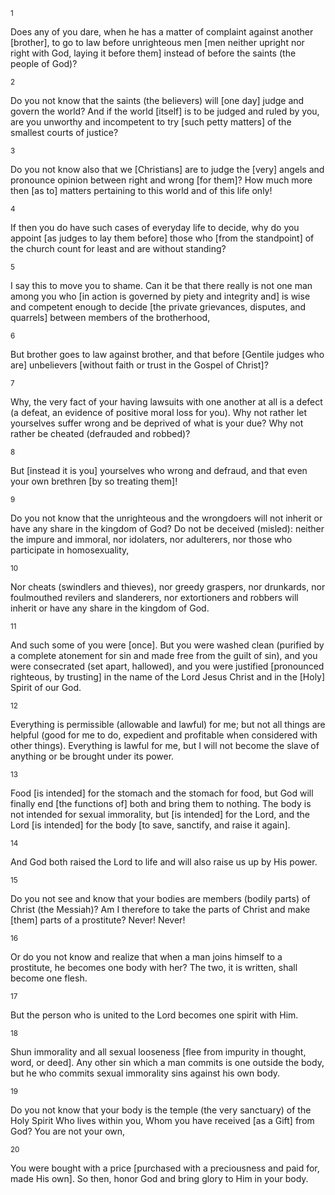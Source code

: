 <sup>1</sup> 

Does any of you dare, when he has a matter of complaint against another [brother], to go to law before unrighteous men [men neither upright nor right with God, laying it before them] instead of before the saints (the people of God)? 

<sup>2</sup> 

Do you not know that the saints (the believers) will [one day] judge and govern the world? And if the world [itself] is to be judged and ruled by you, are you unworthy and incompetent to try [such petty matters] of the smallest courts of justice? 

<sup>3</sup> 

Do you not know also that we [Christians] are to judge the [very] angels and pronounce opinion between right and wrong [for them]? How much more then [as to] matters pertaining to this world and of this life only! 

<sup>4</sup> 

If then you do have such cases of everyday life to decide, why do you appoint [as judges to lay them before] those who [from the standpoint] of the church count for least and are without standing? 

<sup>5</sup> 

I say this to move you to shame. Can it be that there really is not one man among you who [in action is governed by piety and integrity and] is wise and competent enough to decide [the private grievances, disputes, and quarrels] between members of the brotherhood, 

<sup>6</sup> 

But brother goes to law against brother, and that before [Gentile judges who are] unbelievers [without faith or trust in the Gospel of Christ]? 

<sup>7</sup> 

Why, the very fact of your having lawsuits with one another at all is a defect (a defeat, an evidence of positive moral loss for you). Why not rather let yourselves suffer wrong and be deprived of what is your due? Why not rather be cheated (defrauded and robbed)? 

<sup>8</sup> 

But [instead it is you] yourselves who wrong and defraud, and that even your own brethren [by so treating them]! 

<sup>9</sup> 

Do you not know that the unrighteous and the wrongdoers will not inherit or have any share in the kingdom of God? Do not be deceived (misled): neither the impure and immoral, nor idolaters, nor adulterers, nor those who participate in homosexuality, 

<sup>10</sup> 

Nor cheats (swindlers and thieves), nor greedy graspers, nor drunkards, nor foulmouthed revilers and slanderers, nor extortioners and robbers will inherit or have any share in the kingdom of God. 

<sup>11</sup> 

And such some of you were [once]. But you were washed clean (purified by a complete atonement for sin and made free from the guilt of sin), and you were consecrated (set apart, hallowed), and you were justified [pronounced righteous, by trusting] in the name of the Lord Jesus Christ and in the [Holy] Spirit of our God. 

<sup>12</sup> 

Everything is permissible (allowable and lawful) for me; but not all things are helpful (good for me to do, expedient and profitable when considered with other things). Everything is lawful for me, but I will not become the slave of anything or be brought under its power. 

<sup>13</sup> 

Food [is intended] for the stomach and the stomach for food, but God will finally end [the functions of] both and bring them to nothing. The body is not intended for sexual immorality, but [is intended] for the Lord, and the Lord [is intended] for the body [to save, sanctify, and raise it again]. 

<sup>14</sup> 

And God both raised the Lord to life and will also raise us up by His power. 

<sup>15</sup> 

Do you not see and know that your bodies are members (bodily parts) of Christ (the Messiah)? Am I therefore to take the parts of Christ and make [them] parts of a prostitute? Never! Never! 

<sup>16</sup> 

Or do you not know and realize that when a man joins himself to a prostitute, he becomes one body with her? The two, it is written, shall become one flesh. 

<sup>17</sup> 

But the person who is united to the Lord becomes one spirit with Him. 

<sup>18</sup> 

Shun immorality and all sexual looseness [flee from impurity in thought, word, or deed]. Any other sin which a man commits is one outside the body, but he who commits sexual immorality sins against his own body. 

<sup>19</sup> 

Do you not know that your body is the temple (the very sanctuary) of the Holy Spirit Who lives within you, Whom you have received [as a Gift] from God? You are not your own, 

<sup>20</sup> 

You were bought with a price [purchased with a preciousness and paid for, made His own]. So then, honor God and bring glory to Him in your body.